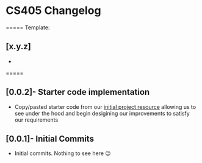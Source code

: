 # CS405 Changelog

=====
Template:

## [x.y.z]
- 

=====

## [0.0.2]- Starter code implementation
- Copy/pasted starter code from our [initial project resource](https://www.youtube.com/watch?v=a_7Z7C_JCyo) allowing us to see under the hood and begin desigining our improvements to satisfy our requirements


## [0.0.1]- Initial Commits
- Initial commits. Nothing to see here 😉
